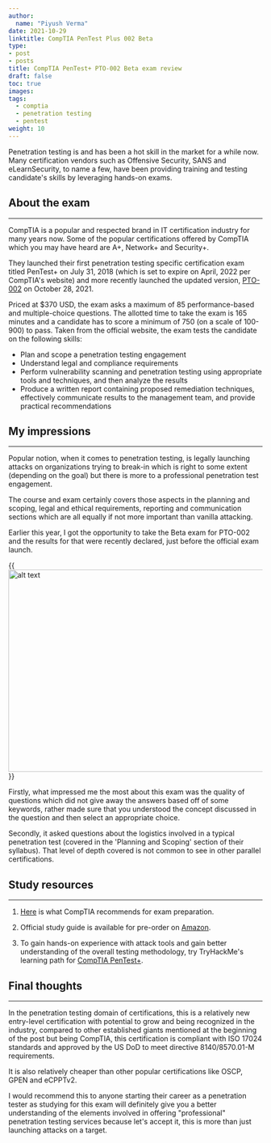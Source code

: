 ```yaml
---
author:
  name: "Piyush Verma"
date: 2021-10-29
linktitle: CompTIA PenTest Plus 002 Beta
type:
- post
- posts
title: CompTIA PenTest+ PTO-002 Beta exam review
draft: false
toc: true
images: 
tags:
  - comptia
  - penetration testing
  - pentest 
weight: 10
---
```


Penetration testing is and has been a hot skill in the market for a while now. Many certification vendors such as Offensive Security, SANS and eLearnSecurity, to name a few, have been providing training and testing candidate's skills by leveraging hands-on exams. 

## About the exam 
---

CompTIA is a popular and respected brand in IT certification industry for many years now. Some of the popular certifications offered by CompTIA which you may have heard are A+, Network+ and Security+.

They launched their first penetration testing specific certification exam titled PenTest+ on July 31, 2018 (which is set to expire on April, 2022 per CompTIA's website) and more recently launched the updated version, [PTO-002](https://www.comptia.org/certifications/pentest) on October 28, 2021. 

Priced at $370 USD, the exam asks a maximum of 85 performance-based and multiple-choice questions. The allotted time to take the exam is 165 minutes and a candidate has to score a minimum of 750 (on a scale of 100-900) to pass. Taken from the official website, the exam tests the candidate on the following skills:

* Plan and scope a penetration testing engagement
* Understand legal and compliance requirements
* Perform vulnerability scanning and penetration testing using appropriate tools and
techniques, and then analyze the results
* Produce a written report containing proposed remediation techniques, effectively
communicate results to the management team, and provide practical recommendations

## My impressions
---

Popular notion, when it comes to penetration testing, is legally launching attacks on organizations trying to break-in which is right to some extent (depending on the goal) but there is more to a professional penetration test engagement. 

The course and exam certainly covers those aspects in the planning and scoping, legal and ethical requirements, reporting and communication sections which are all equally if not more important than vanilla attacking. 

Earlier this year, I got the opportunity to take the Beta exam for PTO-002 and the results for that were recently declared, just before the official exam launch. 

{{<image src="/img/pentestplus_cert.png" alt="alt text" width="550" height="400" position="center">}}

Firstly, what impressed me the most about this exam was the quality of questions which did not give away the answers based off of some keywords, rather made sure that you understood the concept discussed in the question and then select an appropriate choice. 

Secondly, it asked questions about the logistics involved in a typical penetration test (covered in the 'Planning and Scoping' section of their syllabus). That level of depth covered is not common to see in other parallel certifications.

## Study resources
---

1. [Here](https://www.comptia.org/certifications/pentest#exampreparation) is what CompTIA recommends for exam preparation.

2. Official study guide is available for pre-order on [Amazon](https://www.amazon.com/CompTIA-PenTest-Study-Guide-PT0-002/dp/1119823811).

3. To gain hands-on experience with attack tools and gain better understanding of the overall testing methodology, try TryHackMe's learning path for [CompTIA PenTest+](https://tryhackme.com/path/outline/pentestplus).

## Final thoughts
---

In the penetration testing domain of certifications, this is a relatively new entry-level certification with potential to grow and being recognized in the industry, compared to other established giants mentioned at the beginning of the post but being CompTIA, this certification is compliant with ISO 17024 standards and approved by the US DoD to meet directive 8140/8570.01-M requirements.

It is also relatively cheaper than other popular certifications like OSCP, GPEN and eCPPTv2.

I would recommend this to anyone starting their career as a penetration tester as studying for this exam will definitely give you a better understanding of the elements involved in offering "professional" penetration testing services because let's accept it, this is more than just launching attacks on a target. 
